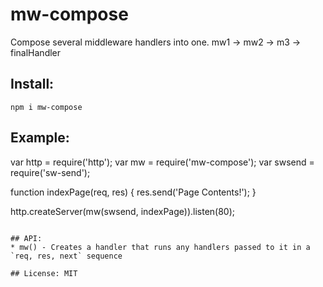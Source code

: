 # mw-compose

Compose several middleware handlers into one.
	mw1 -> mw2 -> m3 -> finalHandler

## Install:
	npm i mw-compose

## Example:
var http = require('http');
var mw = require('mw-compose');
var swsend = require('sw-send');


function indexPage(req, res) {
	res.send('Page Contents!');
}


http.createServer(mw(swsend, indexPage)).listen(80);
```

## API:
* mw() - Creates a handler that runs any handlers passed to it in a `req, res, next` sequence

## License: MIT
